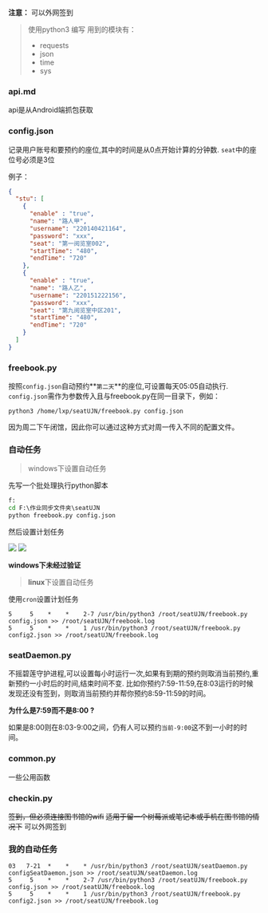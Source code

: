 

**注意：**
可以外网签到
> 使用python3 编写
> 用到的模块有：
> - requests
> - json
> - time
> - sys

### api.md
api是从Android端抓包获取

### config.json
记录用户账号和要预约的座位,其中的时间是从0点开始计算的分钟数.
`seat`中的座位号必须是3位

例子：
```json
{
  "stu": [
    {
      "enable" : "true",
      "name": "路人甲",
      "username": "220140421164",
      "password": "xxx",
      "seat": "第一阅览室002",
      "startTime": "480",
      "endTime": "720"
    },
    {
      "enable" : "true",
      "name": "路人乙",
      "username": "220151222156",
      "password": "xxx",
      "seat": "第九阅览室中区201",
      "startTime": "480",
      "endTime": "720"
    }
  ]
}


```


### freebook.py
按照`config.json`自动预约**`第二天`**的座位,可设置每天05:05自动执行.
`config.json`需作为参数传入且与freebook.py在同一目录下，例如：

```shell
python3 /home/lxp/seatUJN/freebook.py config.json
```

因为周二下午闭馆，因此你可以通过这种方式对周一传入不同的配置文件。

### 自动任务

>windows下设置自动任务

先写一个批处理执行python脚本

```bat
f:
cd F:\作业同步文件夹\seatUJN
python freebook.py config.json
```

然后设置计划任务

![](http://p1f1jwe7c.bkt.clouddn.com/18-1-22/42094914.jpg)
![](http://p1f1jwe7c.bkt.clouddn.com/18-1-22/69343034.jpg)

**windows下未经过验证**


>**linux**下设置自动任务

使用`cron`设置计划任务
```
5     5    *    *    2-7 /usr/bin/python3 /root/seatUJN/freebook.py config.json >> /root/seatUJN/freebook.log
5     5    *    *    1 /usr/bin/python3 /root/seatUJN/freebook.py config2.json >> /root/seatUJN/freebook.log
```

### seatDaemon.py
不摇碧莲守护进程,可以设置每小时运行一次,如果有到期的预约则取消当前预约,重新预约一小时后的时间,结束时间不变.
比如你预约7:59-11:59,在8:03运行的时候发现还没有签到，则取消当前预约并帮你预约8:59-11:59的时间。

**为什么是7:59而不是8:00 ?**

如果是8:00则在8:03-9:00之间，仍有人可以预约`当前-9:00`这不到一小时的时间。

### common.py
一些公用函数

### checkin.py
~~签到，但必须连接图书馆的wifi~~
~~适用于留一个树莓派或笔记本或手机在图书馆的情况下~~
可以外网签到

### 我的自动任务

```shell
03   7-21  *    *    * /usr/bin/python3 /root/seatUJN/seatDaemon.py configSeatDaemon.json >> /root/seatUJN/seatDaemon.log
5     5    *    *    2-7 /usr/bin/python3 /root/seatUJN/freebook.py config.json >> /root/seatUJN/freebook.log
5     5    *    *    1 /usr/bin/python3 /root/seatUJN/freebook.py config2.json >> /root/seatUJN/freebook.log
```






